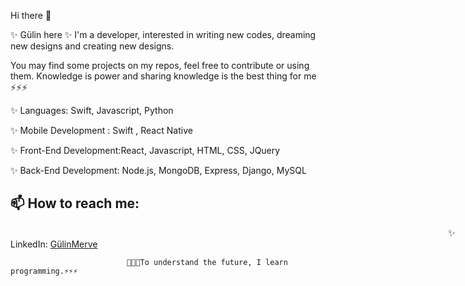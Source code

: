 
Hi there 👋

✨ Gülin here ✨ I'm a developer, interested in writing new codes, dreaming new designs and creating new designs.
 
You may find some projects on my repos, feel free to contribute or using them. Knowledge is power and sharing knowledge is the best thing for me ⚡⚡⚡


✨ Languages: Swift, Javascript, Python

✨  Mobile Development : Swift , React Native

✨ Front-End Development:React, Javascript, HTML, CSS, JQuery

✨ Back-End Development: Node.js, MongoDB, Express, Django, MySQL

 ## 📫 How to reach me: <br>
<span style="margin-left:50em;" >✨ LinkedIn:</span> <a href='https://www.linkedin.com/in/g-merve-ayaz-b7428849/'>GülinMerve</a>




                              🌱🌱🌱To understand the future, I learn programming.⚡⚡⚡
